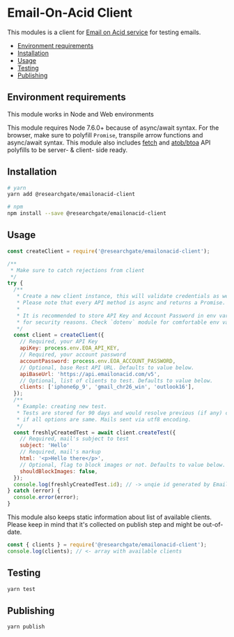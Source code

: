 # Email-On-Acid Client

This modules is a client for [Email on Acid service](https://emailonacid.com)
for testing emails.

<!-- START doctoc generated TOC please keep comment here to allow auto update -->
<!-- DON'T EDIT THIS SECTION, INSTEAD RE-RUN doctoc TO UPDATE -->

- [Environment requirements](#environment-requirements)
- [Installation](#installation)
- [Usage](#usage)
- [Testing](#testing)
- [Publishing](#publishing)

<!-- END doctoc generated TOC please keep comment here to allow auto update -->

## Environment requirements

This module works in Node and Web environments

This module requires Node 7.6.0+ because of async/await syntax. For the browser,
make sure to polyfill `Promise`, transpile arrow functions and async/await
syntax. This module also includes
[fetch](https://developer.mozilla.org/en-US/docs/Web/API/Fetch_API) and
[atob/btoa](https://developer.mozilla.org/en-US/docs/Web/API/WindowBase64/Base64_encoding_and_decoding)
API polyfills to be server- & client- side ready.

## Installation

```bash
# yarn
yarn add @researchgate/emailonacid-client

# npm
npm install --save @researchgate/emailonacid-client
```

## Usage

```js
const createClient = require('@researchgate/emailonacid-client');

/**
 * Make sure to catch rejections from client
 */
try {
  /**
   * Create a new client instance, this will validate credentials as well.
   * Please note that every API method is async and returns a Promise.
   *
   * It is recommended to store API Key and Account Password in env variables
   * for security reasons. Check `dotenv` module for comfortable env vars management.
   */
  const client = createClient({
    // Required, your API Key
    apiKey: process.env.EOA_API_KEY,
    // Required, your account password
    accountPassword: process.env.EOA_ACCOUNT_PASSWORD,
    // Optional, base Rest API URL. Defaults to value below.
    apiBaseUrl: 'https://api.emailonacid.com/v5',
    // Optional, list of clients to test. Defaults to value below.
    clients: ['iphone6p_9', 'gmail_chr26_win', 'outlook16'],
  });
  /**
   * Example: creating new test.
   * Tests are stored for 90 days and would resolve previous (if any) cached result
   * if all options are same. Mails sent via utf8 encoding.
   */
  const freshlyCreatedTest = await client.createTest({
    // Required, mail's subject to test
    subject: 'Hello'
    // Required, mail's markup
    html: '<p>Hello there</p>',
    // Optional, flag to block images or not. Defaults to value below.
    shouldBlockImages: false,
  });
  console.log(freshlyCreatedTest.id); // -> unqie id generated by EmailOnAcid
} catch (error) {
  console.error(error);
}
```

This module also keeps static information about list of available clients.
Please keep in mind that it's collected on publish step and might be
out-of-date.

```js
const { clients } = require('@researchgate/emailonacid-client');
console.log(clients); // <- array with available clients
```

## Testing

```bash
yarn test
```

## Publishing

```bash
yarn publish
```
